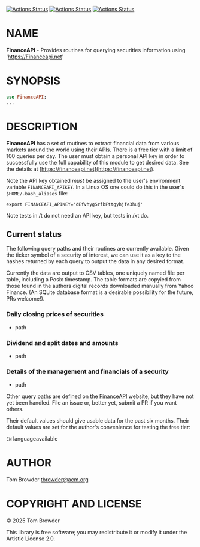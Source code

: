 [![Actions Status](https://github.com/tbrowder/FinanceAPI/actions/workflows/linux.yml/badge.svg)](https://github.com/tbrowder/FinanceAPI/actions) [![Actions Status](https://github.com/tbrowder/FinanceAPI/actions/workflows/macos.yml/badge.svg)](https://github.com/tbrowder/FinanceAPI/actions) [![Actions Status](https://github.com/tbrowder/FinanceAPI/actions/workflows/windows.yml/badge.svg)](https://github.com/tbrowder/FinanceAPI/actions)

NAME
====

**FinanceAPI** - Provides routines for querying securities information using 'https://Financeapi.net'

SYNOPSIS
========

```raku
use FinanceAPI;
...
```

DESCRIPTION
===========

**FinanceAPI** has a set of routines to extract financial data from various markets around the world using their APIs. There is a free tier with a limit of 100 queries per day. The user must obtain a personal API key in order to successfully use the full capability of this module to get desired data. See the details at [https://financeapi.net](https://financeapi.net).

Note the API key obtained *must* be assigned to the user's environment variable `FINANCEAPI_APIKEY`. In a Linux OS one could do this in the user's `$HOME/.bash_aliases` file:

    export FINANCEAPI_APIKEY='dEfvhygSrfbFttgyhjfe3huj'

Note tests in /t do not need an API key, but tests in /xt do.

Current status
--------------

The following query paths and their routines are currently available. Given the ticker symbol of a security of interest, we can use it as a key to the hashes returned by each query to output the data in any desired format.

Currently the data are output to CSV tables, one uniquely named file per table, including a Posix timestamp. The table formats are copyied from those found in the authors digital records downloaded manually from Yahoo Finance. (An SQLite database format is a desirable possibility for the future, PRs welcome!).

### Daily closing prices of securities

  * path

### Dividend and split dates and amounts

  * path

### Details of the management and financials of a security

  * path

Other query paths are defined on the [FinanceAPI](https://financeapi.net) website, but they have not yet been handled. File an issue or, better yet, submit a PR if you want others.

Their default values should give usable data for the past six months. Their default values are set for the author's convenience for testing the free tier:

`EN` languageavailable

AUTHOR
======

Tom Browder <tbrowder@acm.org>

COPYRIGHT AND LICENSE
=====================

© 2025 Tom Browder

This library is free software; you may redistribute it or modify it under the Artistic License 2.0.

